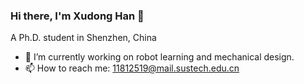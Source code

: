 ### Hi there, I'm Xudong Han 👋
A Ph.D. student in Shenzhen, China

- 🔭 I’m currently working on robot learning and mechanical design.
- 📫 How to reach me: 11812519@mail.sustech.edu.cn
